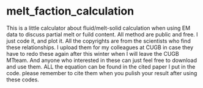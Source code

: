 # melt_faction_calculation
This is a little calculator about fluid/melt-solid calculation when using EM data to discuss partial melt or fuild content. All method are public and free. I just code it, and plot it. All the copyrights are from the scientists who find these relationships.
I upload them for my colleagues at CUGB in case they have to redo these again after this winter when I will leave the CUGB MTteam. And anyone who interested in these can just feel free to download and use them. ALL the equation can be found in the cited paper I put in the code. please remember to cite them when you pulish your result after using these codes.
